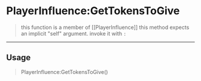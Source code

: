# PlayerInfluence:GetTokensToGive
> this function is a member of [[PlayerInfluence]]
> this method expects an implicit "self" argument. invoke it with `:`
-----
## Usage
> PlayerInfluence:GetTokensToGive()
